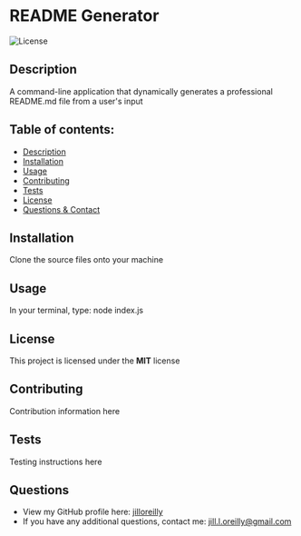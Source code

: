 # README Generator

  ![License](https://img.shields.io/badge/License-MIT-blue.svg)

  ## Description
  A command-line application that dynamically generates a professional README.md file from a user's input

  ## Table of contents:
  - [Description](#Description)
  - [Installation](#Installation)
  - [Usage](#Usage)
  - [Contributing](#Contributing)
  - [Tests](#Tests)
  - [License](#License)
  - [Questions & Contact](#Questions)
  
  ## Installation
  Clone the source files onto your machine

  ## Usage
  In your terminal, type: node index.js

  ## License
  This project is licensed under the **MIT** license
  
  ## Contributing
  Contribution information here

  ## Tests
  Testing instructions here
  
  ## Questions
  - View my GitHub profile here: [jilloreilly](https://github.com/jilloreilly)
  - If you have any additional questions, contact me: [jill.l.oreilly@gmail.com](mailto:jill.l.oreilly@gmail.com)

